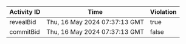 | Activity ID | Time | Violation |
| --- | --- | --- |
| revealBid | Thu, 16 May 2024 07:37:13 GMT | true |
| commitBid | Thu, 16 May 2024 07:37:13 GMT | false |
